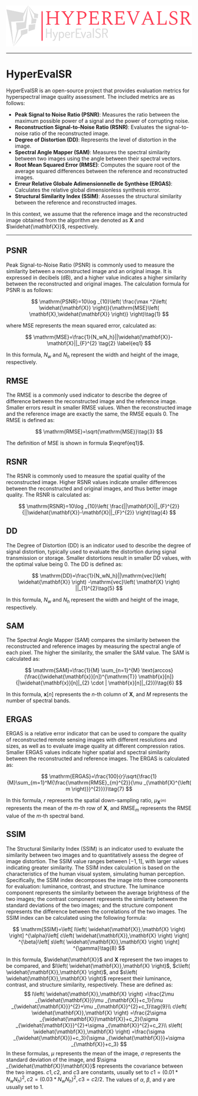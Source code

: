 ![](./assets/HyperEvalSR.png)


---

# HyperEvalSR

HyperEvalSR is an open-source project that provides evaluation metrics for hyperspectral image quality assessment. The included metrics are as follows:

- **Peak Signal to Noise Ratio (PSNR)**: Measures the ratio between the maximum possible power of a signal and the power of corrupting noise.
- **Reconstruction Signal-to-Noise Ratio (RSNR)**: Evaluates the signal-to-noise ratio of the reconstructed image.
- **Degree of Distortion (DD)**: Represents the level of distortion in the image.
- **Spectral Angle Mapper (SAM)**: Measures the spectral similarity between two images using the angle between their spectral vectors.
- **Root Mean Squared Error (RMSE)**: Computes the square root of the average squared differences between the reference and reconstructed images.
- **Erreur Relative Globale Adimensionnelle de Synthèse (ERGAS)**: Calculates the relative global dimensionless synthesis error.
- **Structural Similarity Index (SSIM)**: Assesses the structural similarity between the reference and reconstructed images.

In this context, we assume that the reference image and the reconstructed image obtained from the algorithm are denoted as $\mathbf{X}$ and $\widehat{\mathbf{X}}$, respectively.

---
## PSNR
Peak Signal-to-Noise Ratio (PSNR) is commonly used to measure the similarity between a reconstructed image and an original image. It is expressed in decibels (dB), and a higher value indicates a higher similarity between the reconstructed and original images. The calculation formula for PSNR is as follows:

$$
\mathrm{PSNR}=10\log _{10}\left( \frac{\max ^2\left( \widehat{\mathbf{X}} \right)}{\mathrm{MSE}\left( \mathbf{X},\widehat{\mathbf{X}} \right)} \right)\tag{1}
$$

where $\mathrm{MSE}$ represents the mean squared error, calculated as:

$$
\mathrm{MSE}=\frac{1}{N_wN_h}||\widehat{\mathbf{X}}-\mathbf{X}||_{F}^{2} \tag{2} \label{eq1}
$$

In this formula, $N_w$ and $N_h$ represent the width and height of the image, respectively.
## RMSE
The RMSE is a commonly used indicator to describe the degree of difference between the reconstructed image and the reference image. Smaller errors result in smaller RMSE values. When the reconstructed image and the reference image are exactly the same, the RMSE equals 0. The RMSE is defined as:

$$
\mathrm{RMSE}=\sqrt{\mathrm{MSE}}\tag{3}
$$

The definition of $\mathrm{MSE}$ is shown in formula $\eqref{eq1}$.
## RSNR
The RSNR is commonly used to measure the spatial quality of the reconstructed image. Higher RSNR values indicate smaller differences between the reconstructed and original images, and thus better image quality. The RSNR is calculated as:

$$
\mathrm{RSNR}=10\log _{10}\left( \frac{||\mathbf{X}||_{F}^{2}}{||\widehat{\mathbf{X}}-\mathbf{X}||_{F}^{2}} \right)\tag{4}
$$
## DD
The Degree of Distortion (DD) is an indicator used to describe the degree of signal distortion, typically used to evaluate the distortion during signal transmission or storage. Smaller distortions result in smaller DD values, with the optimal value being 0. The DD is defined as:

$$
\mathrm{DD}=\frac{1}{N_wN_h}||\mathrm{vec}\left( \widehat{\mathbf{X}} \right) -\mathrm{vec}\left( \mathbf{X} \right) ||_{1}^{2}\tag{5}
$$

In this formula, $N_w$ and $N_h$ represent the width and height of the image, respectively.
## SAM
The Spectral Angle Mapper (SAM) compares the similarity between the reconstructed and reference images by measuring the spectral angle of each pixel. The higher the similarity, the smaller the SAM value. The SAM is calculated as:

$$
\mathrm{SAM}=\frac{1}{M} \sum_{n=1}^{M} \text{arccos} (\frac{(\widehat{\mathbf{x}}[n])^{\mathrm{T}} \mathbf{x}[n]}{|\widehat{\mathbf{x}}[n]|_{2} \cdot | \mathbf{x}[n]|_{2}})\tag{6}
$$

In this formula, $\mathbf{x}\left[ n \right]$ represents the $n$-th column of $\mathbf{X}$, and $M$ represents the number of spectral bands.
## ERGAS
ERGAS is a relative error indicator that can be used to compare the quality of reconstructed remote sensing images with different resolutions and sizes, as well as to evaluate image quality at different compression ratios. Smaller ERGAS values indicate higher spatial and spectral similarity between the reconstructed and reference images. The ERGAS is calculated as:

$$
\mathrm{ERGAS}=\frac{100}{r}\sqrt{\frac{1}{M}\sum_{m=1}^M{\frac{\mathrm{RMSE}_{m}^{2}}{\mu _{\mathbf{X}^{\left( m \right)}}^{2}}}}\tag{7}
$$

In this formula, $r$ represents the spatial down-sampling ratio, $\mu _{\mathbf{X}^{\left( m \right)}}$ represents the mean of the $m$-th row of $\mathbf{X}$, and $\mathrm{RMSE}_m$ represents the RMSE value of the $m$-th spectral band.
## SSIM
The Structural Similarity Index (SSIM) is an indicator used to evaluate the similarity between two images and to quantitatively assess the degree of image distortion. The SSIM value ranges between $[-1,1]$, with larger values indicating greater similarity. The SSIM index calculation is based on the characteristics of the human visual system, simulating human perception. Specifically, the SSIM index decomposes the image into three components for evaluation: luminance, contrast, and structure. The luminance component represents the similarity between the average brightness of the two images; the contrast component represents the similarity between the standard deviations of the two images; and the structure component represents the difference between the correlations of the two images. The SSIM index can be calculated using the following formula:

$$
\mathrm{SSIM}=\left[ l\left( \widehat{\mathbf{X}},\mathbf{X} \right) \right] ^{\alpha}\left[ c\left( \widehat{\mathbf{X}},\mathbf{X} \right) \right] ^{\beta}\left[ s\left( \widehat{\mathbf{X}},\mathbf{X} \right) \right] ^{\gamma}\tag{8}
$$

In this formula, $\widehat{\mathbf{X}}$ and $\mathbf{X}$ represent the two images to be compared, and $l\left( \widehat{\mathbf{X}},\mathbf{X} \right)$, $c\left( \widehat{\mathbf{X}},\mathbf{X} \right)$, and $s\left( \widehat{\mathbf{X}},\mathbf{X} \right)$ represent their luminance, contrast, and structure similarity, respectively. These are defined as:
$$
l\left( \widehat{\mathbf{X}},\mathbf{X} \right) =\frac{2\mu _{\widehat{\mathbf{X}}}\mu _{\mathbf{X}}+c_1}{\mu _{\widehat{\mathbf{X}}}^{2}+\mu _{\mathbf{X}}^{2}+c_1}\tag{9}\\	c\left( \widehat{\mathbf{X}},\mathbf{X} \right) =\frac{2\sigma _{\widehat{\mathbf{X}}\mathbf{X}}+c_2}{\sigma _{\widehat{\mathbf{X}}}^{2}+\sigma _{\mathbf{X}}^{2}+c_2}\\	s\left( \widehat{\mathbf{X}},\mathbf{X} \right) =\frac{\sigma _{\widehat{\mathbf{X}}}+c_3}{\sigma _{\widehat{\mathbf{X}}}+\sigma _{\mathbf{X}}+c_3}
$$
In these formulas, $\mu$ represents the mean of the image, $\sigma$ represents the standard deviation of the image, and $\sigma _{\widehat{\mathbf{X}}\mathbf{X}}$ represents the covariance between the two images. $c1, c2$, and $c3$ are constants, usually set to $c1=\left( 0.01*N_wN_h \right) ^2, c2=\left( 0.03*N_wN_h \right) ^2, c3=c2/2$. The values of $\alpha$, $\beta$, and $\gamma$ are usually set to 1.
